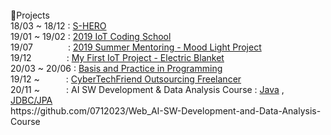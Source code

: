 <br/>
📖Projects<br/>
18/03 ~ 18/12 : <a href = "https://github.com/0712023/S_Hero">S-HERO</a><br>
19/01 ~ 19/02 : <a href = "https://github.com/0712023/2018-Winter-Co_op2018 Winter Co-op</a><br>
19/01&emsp;&emsp;&emsp;&emsp;: <a href = "https://github.com/0712023/2019-Creative-Coding-School">2019 IoT Coding School</a><br>
19/07&emsp;&emsp;&emsp;&emsp;: <a href = "https://github.com/0712023/Mentoring_Arduino-Mood-Light">2019 Summer Mentoring - Mood Light Project</a><br>
19/12&emsp;&emsp;&emsp;&emsp;: <a href = "https://github.com/0712023/IoT_Project">My First IoT Project - Electric Blanket</a><br>
20/03 ~ 20/06 : <a href = "https://github.com/0712023/Basis-and-Practice-in-Programming">Basis and Practice in Programming</a><br>
19/12 ~&emsp;&emsp;&emsp;: <a href = "https://github.com/0712023/Cyber_Tech_Friend-Freelancer">CyberTechFriend Outsourcing Freelancer</a><br>
20/11 ~&emsp;&emsp;&emsp;: AI SW Development & Data Analysis Course : <a href = "https://github.com/0712023/Java_AI-SW-Development-and-Data-Analysis-Course">Java</a> , <a href = "https://github.com/0712023/JDBC_JPA_AI-SW-Development-and-Data-Analysis-Course">JDBC/JPA</a><br/>
https://github.com/0712023/Web_AI-SW-Development-and-Data-Analysis-Course
